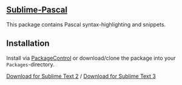 ## [Sublime-Pascal](https://github.com/fnkr/ST-Pascal)

This package contains Pascal syntax-highlighting and snippets.

## Installation

Install via [PackageControl](https://packagecontrol.io/packages/Pascal) or download/clone the package into your `Packages`-directory.  

[Download for Sublime Text 2](https://github.com/fnkr/ST-Pascal/archive/ST2.zip) / [Download for Sublime Text 3](https://github.com/fnkr/ST-Pascal/archive/ST3.zip)
